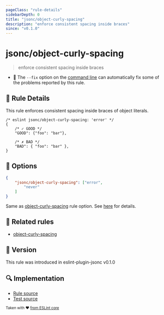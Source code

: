 ```yaml
---
pageClass: "rule-details"
sidebarDepth: 0
title: "jsonc/object-curly-spacing"
description: "enforce consistent spacing inside braces"
since: "v0.1.0"
---
```

# jsonc/object-curly-spacing

> enforce consistent spacing inside braces

- :wrench: The `--fix` option on the [command line](https://eslint.org/docs/user-guide/command-line-interface#fixing-problems) can automatically fix some of the problems reported by this rule.

## :book: Rule Details

This rule enforces consistent spacing inside braces of object literals.

<eslint-code-block fix>

<!-- eslint-skip -->

```json5
/* eslint jsonc/object-curly-spacing: 'error' */
{
    /* ✓ GOOD */
    "GOOD": {"foo": "bar"},

    /* ✗ BAD */
    "BAD": { "foo": "bar" },
}
```

</eslint-code-block>

## :wrench: Options

```json
{
    "jsonc/object-curly-spacing": ["error",
        "never"
    ]
}
```

Same as [object-curly-spacing] rule option. See [here](https://eslint.org/docs/rules/object-curly-spacing#options) for details.

## :couple: Related rules

- [object-curly-spacing]

[object-curly-spacing]: https://eslint.org/docs/rules/object-curly-spacing

## :rocket: Version

This rule was introduced in eslint-plugin-jsonc v0.1.0

## :mag: Implementation

- [Rule source](https://github.com/ota-meshi/eslint-plugin-jsonc/blob/master/lib/rules/object-curly-spacing.ts)
- [Test source](https://github.com/ota-meshi/eslint-plugin-jsonc/blob/master/tests/lib/rules/object-curly-spacing.ts)

<sup>Taken with ❤️ [from ESLint core](https://eslint.org/docs/rules/object-curly-spacing)</sup>
